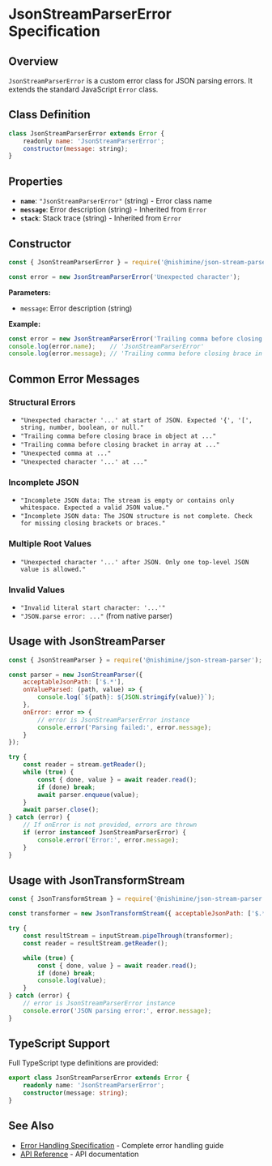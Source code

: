# JsonStreamParserError Specification

## Overview

`JsonStreamParserError` is a custom error class for JSON parsing errors. It extends the standard JavaScript `Error` class.

## Class Definition

```javascript
class JsonStreamParserError extends Error {
    readonly name: 'JsonStreamParserError';
    constructor(message: string);
}
```

## Properties

- **`name`**: `"JsonStreamParserError"` (string) - Error class name
- **`message`**: Error description (string) - Inherited from `Error`
- **`stack`**: Stack trace (string) - Inherited from `Error`

## Constructor

```javascript
const { JsonStreamParserError } = require('@nishimine/json-stream-parser');

const error = new JsonStreamParserError('Unexpected character');
```

**Parameters:**

- `message`: Error description (string)

**Example:**

```javascript
const error = new JsonStreamParserError('Trailing comma before closing brace in object');
console.log(error.name);    // 'JsonStreamParserError'
console.log(error.message); // 'Trailing comma before closing brace in object'
```

## Common Error Messages

### Structural Errors

- `"Unexpected character '...' at start of JSON. Expected '{', '[', string, number, boolean, or null."`
- `"Trailing comma before closing brace in object at ..."`
- `"Trailing comma before closing bracket in array at ..."`
- `"Unexpected comma at ..."`
- `"Unexpected character '...' at ..."`

### Incomplete JSON

- `"Incomplete JSON data: The stream is empty or contains only whitespace. Expected a valid JSON value."`
- `"Incomplete JSON data: The JSON structure is not complete. Check for missing closing brackets or braces."`

### Multiple Root Values

- `"Unexpected character '...' after JSON. Only one top-level JSON value is allowed."`

### Invalid Values

- `"Invalid literal start character: '...'"`
- `"JSON.parse error: ..."` (from native parser)

## Usage with JsonStreamParser

```javascript
const { JsonStreamParser } = require('@nishimine/json-stream-parser');

const parser = new JsonStreamParser({
    acceptableJsonPath: ['$.*'],
    onValueParsed: (path, value) => {
        console.log(`${path}: ${JSON.stringify(value)}`);
    },
    onError: error => {
        // error is JsonStreamParserError instance
        console.error('Parsing failed:', error.message);
    }
});

try {
    const reader = stream.getReader();
    while (true) {
        const { done, value } = await reader.read();
        if (done) break;
        await parser.enqueue(value);
    }
    await parser.close();
} catch (error) {
    // If onError is not provided, errors are thrown
    if (error instanceof JsonStreamParserError) {
        console.error('Error:', error.message);
    }
}
```

## Usage with JsonTransformStream

```javascript
const { JsonTransformStream } = require('@nishimine/json-stream-parser');

const transformer = new JsonTransformStream({ acceptableJsonPath: ['$.*'] });

try {
    const resultStream = inputStream.pipeThrough(transformer);
    const reader = resultStream.getReader();

    while (true) {
        const { done, value } = await reader.read();
        if (done) break;
        console.log(value);
    }
} catch (error) {
    // error is JsonStreamParserError instance
    console.error('JSON parsing error:', error.message);
}
```

## TypeScript Support

Full TypeScript type definitions are provided:

```typescript
export class JsonStreamParserError extends Error {
    readonly name: 'JsonStreamParserError';
    constructor(message: string);
}
```

## See Also

- [Error Handling Specification](error-handling.md) - Complete error handling guide
- [API Reference](api-reference.md) - API documentation
